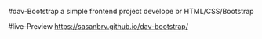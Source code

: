 #dav-Bootstrap 
a simple frontend project develope br HTML/CSS/Bootstrap

#live-Preview
https://sasanbrv.github.io/dav-bootstrap/
